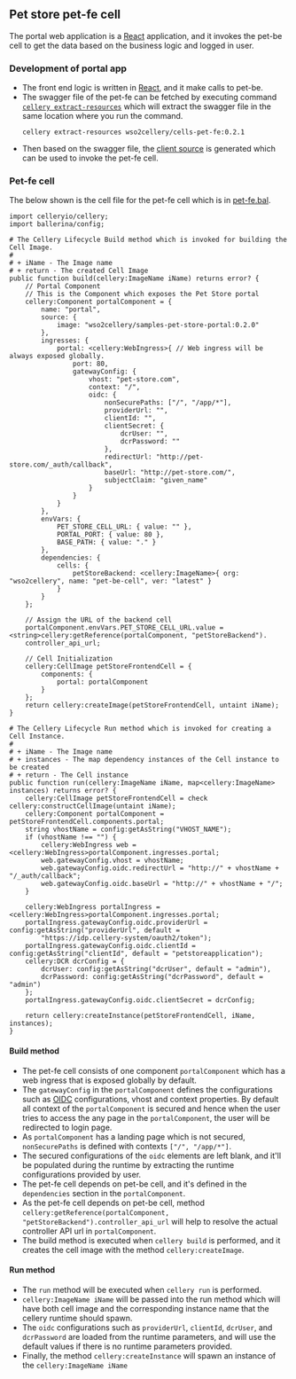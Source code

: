 ## Pet store pet-fe cell
The portal web application is a [React](https://reactjs.org/) application, and it invokes the pet-be cell to get the 
data based on the business logic and logged in user. 

### Development of portal app
- The front end logic is written in [React](https://reactjs.org/), and it make calls to pet-be.
- The swagger file of the pet-fe can be fetched by executing command [`cellery extract-resources`](https://github.com/wso2-cellery/sdk/blob/master/docs/cli-reference.md#extract-resources) 
which will extract the swagger file in the same location where you run the command.
  ```
  cellery extract-resources wso2cellery/cells-pet-fe:0.2.1
  ```
- Then based on the swagger file, the [client source](pet-fe/components/portal/src/gen/petStoreApi.js) is generated which can be used to invoke the pet-fe cell.

### Pet-fe cell
The below shown is the cell file for the pet-fe cell which is in [pet-fe.bal](pet-fe/pet-fe.bal).
```ballerina
import celleryio/cellery;
import ballerina/config;

# The Cellery Lifecycle Build method which is invoked for building the Cell Image.
#
# + iName - The Image name
# + return - The created Cell Image
public function build(cellery:ImageName iName) returns error? {
    // Portal Component
    // This is the Component which exposes the Pet Store portal
    cellery:Component portalComponent = {
        name: "portal",
        source: {
            image: "wso2cellery/samples-pet-store-portal:0.2.0"
        },
        ingresses: {
            portal: <cellery:WebIngress>{ // Web ingress will be always exposed globally.
                port: 80,
                gatewayConfig: {
                    vhost: "pet-store.com",
                    context: "/",
                    oidc: {
                        nonSecurePaths: ["/", "/app/*"],
                        providerUrl: "",
                        clientId: "",
                        clientSecret: {
                            dcrUser: "",
                            dcrPassword: ""
                        },
                        redirectUrl: "http://pet-store.com/_auth/callback",
                        baseUrl: "http://pet-store.com/",
                        subjectClaim: "given_name"
                    }
                }
            }
        },
        envVars: {
            PET_STORE_CELL_URL: { value: "" },
            PORTAL_PORT: { value: 80 },
            BASE_PATH: { value: "." }
        },
        dependencies: {
            cells: {
                petStoreBackend: <cellery:ImageName>{ org: "wso2cellery", name: "pet-be-cell", ver: "latest" }
            }
        }
    };

    // Assign the URL of the backend cell
    portalComponent.envVars.PET_STORE_CELL_URL.value = <string>cellery:getReference(portalComponent, "petStoreBackend").
    controller_api_url;

    // Cell Initialization
    cellery:CellImage petStoreFrontendCell = {
        components: {
            portal: portalComponent
        }
    };
    return cellery:createImage(petStoreFrontendCell, untaint iName);
}

# The Cellery Lifecycle Run method which is invoked for creating a Cell Instance.
#
# + iName - The Image name
# + instances - The map dependency instances of the Cell instance to be created
# + return - The Cell instance
public function run(cellery:ImageName iName, map<cellery:ImageName> instances) returns error? {
    cellery:CellImage petStoreFrontendCell = check cellery:constructCellImage(untaint iName);
    cellery:Component portalComponent = petStoreFrontendCell.components.portal;
    string vhostName = config:getAsString("VHOST_NAME");
    if (vhostName !== "") {
        cellery:WebIngress web = <cellery:WebIngress>portalComponent.ingresses.portal;
        web.gatewayConfig.vhost = vhostName;
        web.gatewayConfig.oidc.redirectUrl = "http://" + vhostName + "/_auth/callback";
        web.gatewayConfig.oidc.baseUrl = "http://" + vhostName + "/";
    }

    cellery:WebIngress portalIngress = <cellery:WebIngress>portalComponent.ingresses.portal;
    portalIngress.gatewayConfig.oidc.providerUrl = config:getAsString("providerUrl", default =
        "https://idp.cellery-system/oauth2/token");
    portalIngress.gatewayConfig.oidc.clientId = config:getAsString("clientId", default = "petstoreapplication");
    cellery:DCR dcrConfig = {
        dcrUser: config:getAsString("dcrUser", default = "admin"),
        dcrPassword: config:getAsString("dcrPassword", default = "admin")
    };
    portalIngress.gatewayConfig.oidc.clientSecret = dcrConfig;

    return cellery:createInstance(petStoreFrontendCell, iName, instances);
}
```

#### Build method
- The pet-fe cell consists of one component `portalComponent` which has a web ingress that is exposed globally by default.
- The `gatewayConfig` in the `portalComponent` defines the configurations such as [OIDC](https://openid.net/connect/) configurations, 
vhost and context properties. By default all context of the `portalComponent` is secured and hence when the user tries to access the any page in the `portalComponent`, 
the user will be redirected to login page. 
- As `portalComponent` has a landing page which is not secured, `nonSecurePaths` is defined with contexts `["/", "/app/*"]`.
- The secured configurations of the `oidc` elements are left blank, and it'll be populated during the runtime by extracting the runtime configurations provided by user.
- The pet-fe cell depends on pet-be cell, and it's defined in the `dependencies` section in the `portalComponent`.
- As the pet-fe cell depends on pet-be cell, method `cellery:getReference(portalComponent, "petStoreBackend").controller_api_url` will help to resolve the actual controller API url in `portalComponent`.
- The build method is executed when `cellery build` is performed, and it creates the cell image with the method `cellery:createImage`.

#### Run method
- The `run` method will be executed when `cellery run` is performed.
- `cellery:ImageName iName` will be passed into the run method which will have both cell image and the corresponding instance name that the cellery runtime should spawn.
- The `oidc` configurations such as `providerUrl`, `clientId`, `dcrUser`, and `dcrPassword` are loaded from the runtime parameters, and will use the default values if there is no runtime parameters provided.
- Finally, the method `cellery:createInstance` will spawn an instance of the `cellery:ImageName iName`
